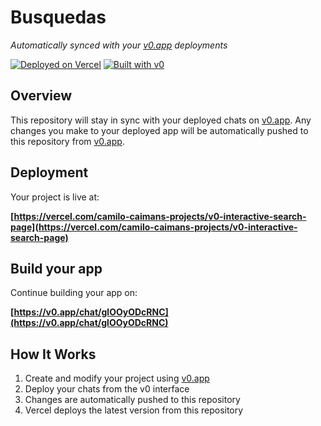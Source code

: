 # Busquedas

*Automatically synced with your [v0.app](https://v0.app) deployments*

[![Deployed on Vercel](https://img.shields.io/badge/Deployed%20on-Vercel-black?style=for-the-badge&logo=vercel)](https://vercel.com/camilo-caimans-projects/v0-interactive-search-page)
[![Built with v0](https://img.shields.io/badge/Built%20with-v0.app-black?style=for-the-badge)](https://v0.app/chat/glOOyODcRNC)

## Overview

This repository will stay in sync with your deployed chats on [v0.app](https://v0.app).
Any changes you make to your deployed app will be automatically pushed to this repository from [v0.app](https://v0.app).

## Deployment

Your project is live at:

**[https://vercel.com/camilo-caimans-projects/v0-interactive-search-page](https://vercel.com/camilo-caimans-projects/v0-interactive-search-page)**

## Build your app

Continue building your app on:

**[https://v0.app/chat/glOOyODcRNC](https://v0.app/chat/glOOyODcRNC)**

## How It Works

1. Create and modify your project using [v0.app](https://v0.app)
2. Deploy your chats from the v0 interface
3. Changes are automatically pushed to this repository
4. Vercel deploys the latest version from this repository